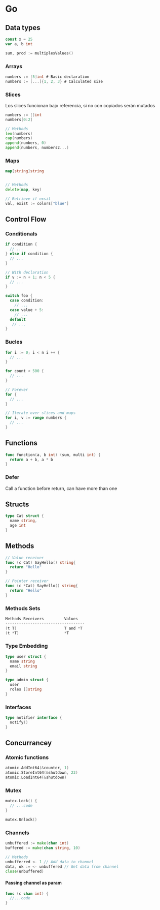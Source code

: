 # Go

## Data types

```go
const x = 25
var a, b int

sum, prod := multiplesValues()
```
### Arrays
```go
numbers := [5]int # Basic declaration
numbers := [...]{1, 2, 3} # Calculated size
```

### Slices
Los slices funcionan bajo referencia, si no con copiados serán mutados

```go
numbers := []int
numbers[0:2]

// Methods
len(numbers)
cap(numbers)
append(numbers, 0)
append(numbers, numbers2...)
```

### Maps
```go
map[string]string


// Methods
delete(map, key)

// Retrieve if exsit
val, exist := colors["blue"]
```

## Control Flow

### Conditionals
```go
if condition {
  // ...
} else if condition {
  // ...
}

// With declaration
if v := n + 1; n < 5 {
  // ...
}

switch foo {
  case condition:
    // ...
  case value + 5:
    // ...
  default
   // ...
}
```

### Bucles
```go
for i := 0; i < n i ++ {
  // ...
}

for count < 500 {
  // ...
}

// Forever
for {
  // ...
}

// Iterate over slices and maps
for i, v := range numbers {
  // ...
}

```


## Functions
```go
func function(a, b int) (sum, multi int) {
  return a + b, a * b
}
```

### Defer
Call a function before return, can have more than one


## Structs
```go
type Cat struct {
  name string,
  age int
}
```
## Methods
```go
// Value receiver
func (c Cat) SayHello() string{
  return "Hello"
}

// Pointer receiver
func (c *Cat) SayHello() string{
  return "Hello"
}
```

### Methods Sets
```go
Methods Receivers         Values
-----------------------------------
(t T)                     T and *T
(t *T)                    *T

```

### Type Embedding
```go
type user struct {
  name string
  email string
}

type admin struct {
  user
  roles []string
}
```

### Interfaces
```go
type notifier interface {
  notify()
}
```

## Concurrancey

### Atomic functions
```go
atomic.AddInt64(&counter, 1)
atomic.StoreInt64(&shutdown, 23)
atomic.LoadInt64(&shutdown)
```

### Mutex
```go
mutex.Lock() {
  // ...code
}

mutex.Unlock()
```
### Channels
```go
unbuffered := make(chan int)
buffered := make(chan string, 10)

// Methods
unbufferred <- 1 // Add data to channel
data, ok := <- unbuffered // Get data from channel
close(unbuffered)
```

#### Passing channel as param
```go
func (c chan int) {
  //...code
}
```
